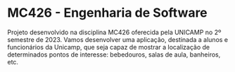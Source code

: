 # MC426 - Engenharia de Software
Projeto desenvolvido na disciplina MC426 oferecida pela UNICAMP no 2º semestre de 2023.
Vamos desenvolver uma aplicação, destinada a alunos e funcionários da Unicamp, que seja capaz de mostrar a localização de determinados pontos de interesse: bebedouros, salas de aula, banheiros, etc.  
